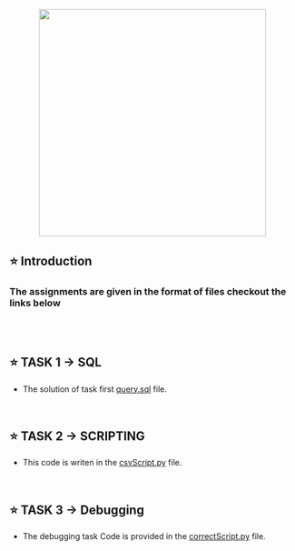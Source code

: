 <p align="center">
  <img width="400" src="https://www.vcbay.news/wp-content/uploads/2020/12/os1.png" />
</p>

## ⭐ Introduction
 <h3>The assignments are given in the format of files checkout the links below</h3>

<br/>
<br/>


## ⭐ TASK 1 -> SQL
  - The solution of task first [query.sql](https://github.com/ritik1903/OpenSales.ai/blob/master/task-1/query.sql) file.

<br/>

## ⭐ TASK 2 -> SCRIPTING 
   - This code is writen in the [csvScript.py](https://github.com/ritik1903/OpenSales.ai/blob/master/task-2/csvScript.py) file.
   
<br/>

## ⭐ TASK 3 -> Debugging
   - The debugging task Code is provided in the [correctScript.py](https://github.com/ritik1903/OpenSales.ai/blob/master/task-3/correctScript.py) file.

